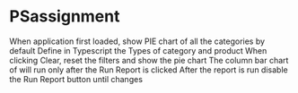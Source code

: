 # PSassignment
When application first loaded, show PIE chart of all the categories by default Define in Typescript the Types of category and product When clicking Clear, reset the filters and show the pie chart The column bar chart of will run only after the Run Report is clicked After the report is run disable the Run Report button until changes 
